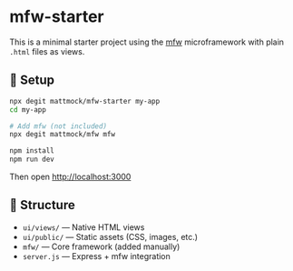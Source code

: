 # mfw-starter

This is a minimal starter project using the [mfw](https://github.com/mattmock/mfw) microframework with plain `.html` files as views.

## 🔧 Setup

```bash
npx degit mattmock/mfw-starter my-app
cd my-app

# Add mfw (not included)
npx degit mattmock/mfw mfw

npm install
npm run dev
```

Then open [http://localhost:3000](http://localhost:3000)

## 📂 Structure

- `ui/views/` — Native HTML views
- `ui/public/` — Static assets (CSS, images, etc.)
- `mfw/` — Core framework (added manually)
- `server.js` — Express + mfw integration
